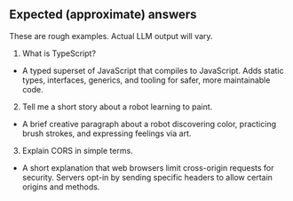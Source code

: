 ## Expected (approximate) answers

These are rough examples. Actual LLM output will vary.

1) What is TypeScript?

- A typed superset of JavaScript that compiles to JavaScript. Adds static types, interfaces, generics, and tooling for safer, more maintainable code.

2) Tell me a short story about a robot learning to paint.

- A brief creative paragraph about a robot discovering color, practicing brush strokes, and expressing feelings via art.

3) Explain CORS in simple terms.

- A short explanation that web browsers limit cross-origin requests for security. Servers opt-in by sending specific headers to allow certain origins and methods.


